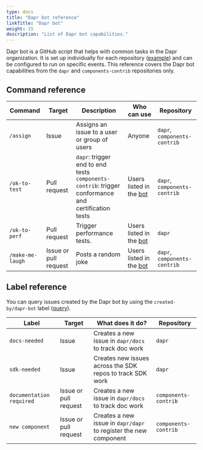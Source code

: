 ```yaml
---
type: docs
title: "Dapr bot reference"
linkTitle: "Dapr bot"
weight: 15
description: "List of Dapr bot capabilities."
---
```


Dapr bot is a GitHub script that helps with common tasks in the Dapr organization. It is set up individually for each repository ([example](https://github.com/dapr/dapr/blob/master/.github/workflows/dapr-bot.yml)) and can be configured to run on specific events. This reference covers the Dapr bot capabilities from the `dapr` and `components-contrib` repositories only.

## Command reference

| Command | Target | Description | Who can use | Repository |
|---------|--------|-------------|-------------|------------|
| `/assign` | Issue | Assigns an issue to a user or group of users | Anyone | `dapr`, `components-contrib` |
| `/ok-to-test` | Pull request | `dapr`: trigger end to end tests <br/> `components-contrib`: trigger conformance and certification tests | Users listed in the [bot](https://github.com/dapr/dapr/blob/master/.github/scripts/dapr_bot.js)  | `dapr`, `components-contrib` |
| `/ok-to-perf` | Pull request | Trigger performance tests. | Users listed in the [bot](https://github.com/dapr/dapr/blob/master/.github/scripts/dapr_bot.js) | `dapr` |
| `/make-me-laugh` | Issue or pull request | Posts a random joke | Users listed in the [bot](https://github.com/dapr/dapr/blob/master/.github/scripts/dapr_bot.js) | `dapr`, `components-contrib` |

## Label reference

You can query issues created by the Dapr bot by using the `created-by/dapr-bot` label ([query](https://github.com/search?q=org%3Adapr%20is%3Aissue%20label%3Acreated-by%2Fdapr-bot%20&type=issues)).

| Label | Target | What does it do? | Repository |
|-------|--------|------------------|------------|
| `docs-needed` | Issue | Creates a new issue in `dapr/docs` to track doc work | `dapr` |
| `sdk-needed` | Issue | Creates new issues across the SDK repos to track SDK work | `dapr` |
| `documentation required` | Issue or pull request | Creates a new issue in `dapr/docs` to track doc work | `components-contrib` |
| `new component` | Issue or pull request | Creates a new issue in `dapr/dapr` to register the new component | `components-contrib` |

